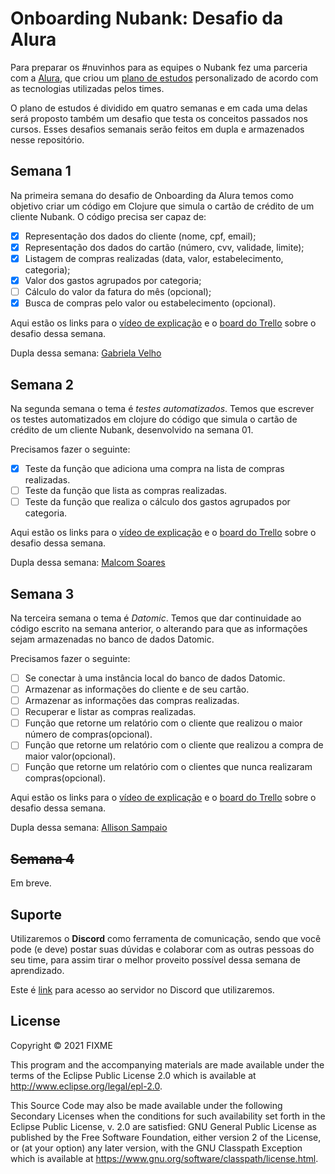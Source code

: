 # Onboarding Nubank: Desafio da Alura

Para preparar os #nuvinhos para as equipes o Nubank fez uma parceria com a [Alura](https://cursos.alura.com.br/), que criou um [plano de estudos](https://cursos.alura.com.br/learning-guide/company) personalizado de acordo com as tecnologias utilizadas pelos times.

O plano de estudos é dividido em quatro semanas e em cada uma delas será proposto também um desafio que testa os conceitos passados nos cursos. Esses desafios semanais serão feitos em dupla e armazenados nesse repositório.

## Semana 1

Na primeira semana do desafio de Onboarding da Alura temos como objetivo criar um código em Clojure que simula o cartão de crédito de um cliente Nubank. O código precisa ser capaz de:

- [x] Representação dos dados do cliente (nome, cpf, email);
- [x] Representação dos dados do cartão (número, cvv, validade, limite);
- [x] Listagem de compras realizadas (data, valor, estabelecimento, categoria);
- [x] Valor dos gastos agrupados por categoria;
- [ ] Cálculo do valor da fatura do mês (opcional);
- [x] Busca de compras pelo valor ou estabelecimento (opcional).

Aqui estão os links para o [vídeo de explicação](https://www.alura.com.br/levelup/nubank-cdk/semana-01-clojure) e o [board do Trello](https://trello.com/b/SPvpShJi/desafio-semana-1) sobre o desafio dessa semana.

Dupla dessa semana: [Gabriela Velho](https://github.com/GabrielaVelho)
## Semana 2
Na segunda semana o tema é *testes automatizados*. Temos que escrever os testes automatizados em clojure do código que simula o cartão de crédito de um cliente Nubank, desenvolvido na semana 01.

Precisamos fazer o seguinte:

- [x] Teste da função que adiciona uma compra na lista de compras realizadas.
- [ ] Teste da função que lista as compras realizadas.
- [ ] Teste da função que realiza o cálculo dos gastos agrupados por categoria.

Aqui estão os links para o [vídeo de explicação](https://www.alura.com.br/levelup/nubank-cdk/semana-02-testes) e o [board do Trello](https://trello.com/b/DZy7g8g4/desafio-semana-2) sobre o desafio dessa semana.

Dupla dessa semana: [Malcom Soares](https://github.com/Risadeiro/)

## Semana 3
Na terceira semana o tema é *Datomic*. Temos que dar continuidade ao código escrito na semana anterior, o alterando para que as informações sejam armazenadas no banco de dados Datomic.

Precisamos fazer o seguinte:

- [ ] Se conectar à uma instância local do banco de dados Datomic.
- [ ] Armazenar as informações do cliente e de seu cartão.
- [ ] Armazenar as informações das compras realizadas.
- [ ] Recuperar e listar as compras realizadas.
- [ ] Função que retorne um relatório com o cliente que realizou o maior número de compras(opcional).
- [ ] Função que retorne um relatório com o cliente que realizou a compra de maior valor(opcional).
- [ ] Função que retorne um relatório com o clientes que nunca realizaram compras(opcional).

Aqui estão os links para o [vídeo de explicação](https://www.alura.com.br/levelup/nubank-cdk/semana-03-datomic) e o [board do Trello](https://trello.com/b/53ur3SRy/semana-3) sobre o desafio dessa semana.

Dupla dessa semana: [Allison Sampaio](https://github.com/allisonsampaio)

## ~~Semana 4~~
Em breve.

## Suporte

Utilizaremos o **Discord** como ferramenta de comunicação, sendo que você pode (e deve) postar suas dúvidas e colaborar com as outras pessoas do seu time, para assim tirar o melhor proveito possível dessa semana de aprendizado.

Este é [link](https://discord.gg/Y4Sxa7aV) para acesso ao servidor no Discord que utilizaremos.

## License

Copyright © 2021 FIXME

This program and the accompanying materials are made available under the
terms of the Eclipse Public License 2.0 which is available at
http://www.eclipse.org/legal/epl-2.0.

This Source Code may also be made available under the following Secondary
Licenses when the conditions for such availability set forth in the Eclipse
Public License, v. 2.0 are satisfied: GNU General Public License as published by
the Free Software Foundation, either version 2 of the License, or (at your
option) any later version, with the GNU Classpath Exception which is available
at https://www.gnu.org/software/classpath/license.html.
